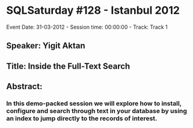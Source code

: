 # SQLSaturday #128 - Istanbul 2012
Event Date: 31-03-2012 - Session time: 00:00:00 - Track: Track 1
## Speaker: Yigit Aktan
## Title: Inside the Full-Text Search
## Abstract:
### In this demo-packed session we will explore how to install, configure and search through text in your database by using an index to jump directly to the records of interest.
